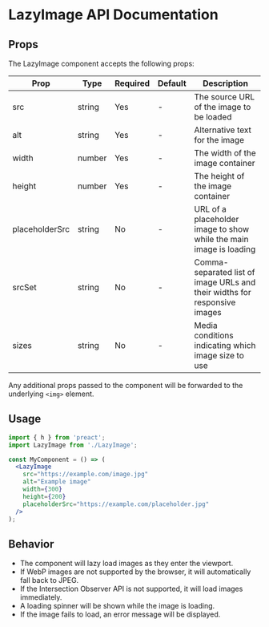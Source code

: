 # LazyImage API Documentation

## Props

The LazyImage component accepts the following props:

| Prop | Type | Required | Default | Description |
|------|------|----------|---------|-------------|
| src | string | Yes | - | The source URL of the image to be loaded |
| alt | string | Yes | - | Alternative text for the image |
| width | number | Yes | - | The width of the image container |
| height | number | Yes | - | The height of the image container |
| placeholderSrc | string | No | - | URL of a placeholder image to show while the main image is loading |
| srcSet | string | No | - | Comma-separated list of image URLs and their widths for responsive images |
| sizes | string | No | - | Media conditions indicating which image size to use |

Any additional props passed to the component will be forwarded to the underlying `<img>` element.

## Usage

```jsx
import { h } from 'preact';
import LazyImage from './LazyImage';

const MyComponent = () => (
  <LazyImage
    src="https://example.com/image.jpg"
    alt="Example image"
    width={300}
    height={200}
    placeholderSrc="https://example.com/placeholder.jpg"
  />
);
```

## Behavior

- The component will lazy load images as they enter the viewport.
- If WebP images are not supported by the browser, it will automatically fall back to JPEG.
- If the Intersection Observer API is not supported, it will load images immediately.
- A loading spinner will be shown while the image is loading.
- If the image fails to load, an error message will be displayed.
